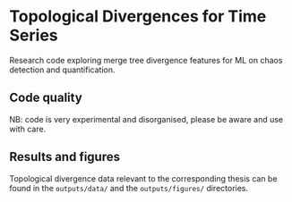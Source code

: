 # Topological Divergences for Time Series

Research code exploring merge tree divergence features for ML on chaos detection and quantification.

## Code quality

NB: code is very experimental and disorganised, please be aware and use with care.

## Results and figures

Topological divergence data relevant to the corresponding thesis can be found in the `outputs/data/` and the `outputs/figures/` directories.
